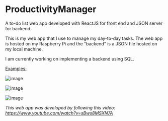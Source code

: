 # ProductivityManager
A to-do list web app developed with ReactJS for front end and JSON server for backend. 

This is my web app that I use to manage my day-to-day tasks. The web app is hosted on my Raspberry Pi and the "backend" is a JSON file hosted on my local machine. 

I am currently working on implementing a backend using SQL. 

<ins>Examples:</ins>

![image](https://user-images.githubusercontent.com/87585163/133205157-314a6f02-f051-4891-89aa-2dae26a85e02.png)

![image](https://user-images.githubusercontent.com/87585163/133205765-80351c82-dca6-4821-aa37-1096acf9a216.png)

![image](https://user-images.githubusercontent.com/87585163/133205802-03110ab7-8b4f-4c0c-b208-695913e505d6.png)

*This web app was developed by following this video: https://www.youtube.com/watch?v=sBws8MSXN7A*
